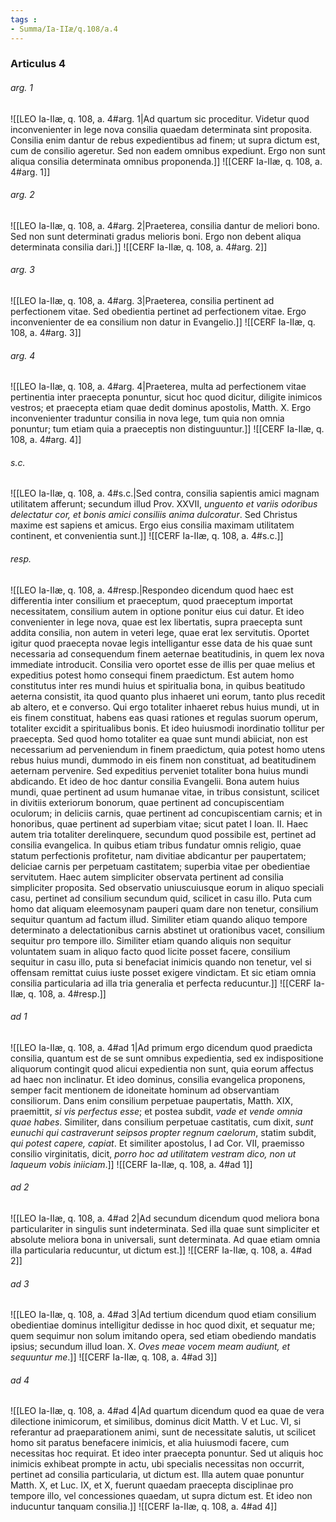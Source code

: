 ```yaml
---
tags : 
- Summa/Ia-IIæ/q.108/a.4
---
```


### Articulus 4

###### arg. 1
![[LEO Ia-IIæ, q. 108, a. 4#arg. 1|Ad quartum sic proceditur. Videtur quod inconvenienter in lege nova consilia quaedam determinata sint proposita. Consilia enim dantur de rebus expedientibus ad finem; ut supra dictum est, cum de consilio ageretur. Sed non eadem omnibus expediunt. Ergo non sunt aliqua consilia determinata omnibus proponenda.]]
![[CERF Ia-IIæ, q. 108, a. 4#arg. 1]]

###### arg. 2
![[LEO Ia-IIæ, q. 108, a. 4#arg. 2|Praeterea, consilia dantur de meliori bono. Sed non sunt determinati gradus melioris boni. Ergo non debent aliqua determinata consilia dari.]]
![[CERF Ia-IIæ, q. 108, a. 4#arg. 2]]

###### arg. 3
![[LEO Ia-IIæ, q. 108, a. 4#arg. 3|Praeterea, consilia pertinent ad perfectionem vitae. Sed obedientia pertinet ad perfectionem vitae. Ergo inconvenienter de ea consilium non datur in Evangelio.]]
![[CERF Ia-IIæ, q. 108, a. 4#arg. 3]]

###### arg. 4
![[LEO Ia-IIæ, q. 108, a. 4#arg. 4|Praeterea, multa ad perfectionem vitae pertinentia inter praecepta ponuntur, sicut hoc quod dicitur, diligite inimicos vestros; et praecepta etiam quae dedit dominus apostolis, Matth. X. Ergo inconvenienter traduntur consilia in nova lege, tum quia non omnia ponuntur; tum etiam quia a praeceptis non distinguuntur.]]
![[CERF Ia-IIæ, q. 108, a. 4#arg. 4]]

###### s.c.
![[LEO Ia-IIæ, q. 108, a. 4#s.c.|Sed contra, consilia sapientis amici magnam utilitatem afferunt; secundum illud Prov. XXVII, *unguento et variis odoribus delectatur cor, et bonis amici consiliis anima dulcoratur*. Sed Christus maxime est sapiens et amicus. Ergo eius consilia maximam utilitatem continent, et convenientia sunt.]]
![[CERF Ia-IIæ, q. 108, a. 4#s.c.]]

###### resp.
![[LEO Ia-IIæ, q. 108, a. 4#resp.|Respondeo dicendum quod haec est differentia inter consilium et praeceptum, quod praeceptum importat necessitatem, consilium autem in optione ponitur eius cui datur. Et ideo convenienter in lege nova, quae est lex libertatis, supra praecepta sunt addita consilia, non autem in veteri lege, quae erat lex servitutis. Oportet igitur quod praecepta novae legis intelligantur esse data de his quae sunt necessaria ad consequendum finem aeternae beatitudinis, in quem lex nova immediate introducit. Consilia vero oportet esse de illis per quae melius et expeditius potest homo consequi finem praedictum. Est autem homo constitutus inter res mundi huius et spiritualia bona, in quibus beatitudo aeterna consistit, ita quod quanto plus inhaeret uni eorum, tanto plus recedit ab altero, et e converso. Qui ergo totaliter inhaeret rebus huius mundi, ut in eis finem constituat, habens eas quasi rationes et regulas suorum operum, totaliter excidit a spiritualibus bonis. Et ideo huiusmodi inordinatio tollitur per praecepta. Sed quod homo totaliter ea quae sunt mundi abiiciat, non est necessarium ad perveniendum in finem praedictum, quia potest homo utens rebus huius mundi, dummodo in eis finem non constituat, ad beatitudinem aeternam pervenire. Sed expeditius perveniet totaliter bona huius mundi abdicando. Et ideo de hoc dantur consilia Evangelii. Bona autem huius mundi, quae pertinent ad usum humanae vitae, in tribus consistunt, scilicet in divitiis exteriorum bonorum, quae pertinent ad concupiscentiam oculorum; in deliciis carnis, quae pertinent ad concupiscentiam carnis; et in honoribus, quae pertinent ad superbiam vitae; sicut patet I Ioan. II. Haec autem tria totaliter derelinquere, secundum quod possibile est, pertinet ad consilia evangelica. In quibus etiam tribus fundatur omnis religio, quae statum perfectionis profitetur, nam divitiae abdicantur per paupertatem; deliciae carnis per perpetuam castitatem; superbia vitae per obedientiae servitutem. Haec autem simpliciter observata pertinent ad consilia simpliciter proposita. Sed observatio uniuscuiusque eorum in aliquo speciali casu, pertinet ad consilium secundum quid, scilicet in casu illo. Puta cum homo dat aliquam eleemosynam pauperi quam dare non tenetur, consilium sequitur quantum ad factum illud. Similiter etiam quando aliquo tempore determinato a delectationibus carnis abstinet ut orationibus vacet, consilium sequitur pro tempore illo. Similiter etiam quando aliquis non sequitur voluntatem suam in aliquo facto quod licite posset facere, consilium sequitur in casu illo, puta si benefaciat inimicis quando non tenetur, vel si offensam remittat cuius iuste posset exigere vindictam. Et sic etiam omnia consilia particularia ad illa tria generalia et perfecta reducuntur.]]
![[CERF Ia-IIæ, q. 108, a. 4#resp.]]

###### ad 1
![[LEO Ia-IIæ, q. 108, a. 4#ad 1|Ad primum ergo dicendum quod praedicta consilia, quantum est de se sunt omnibus expedientia, sed ex indispositione aliquorum contingit quod alicui expedientia non sunt, quia eorum affectus ad haec non inclinatur. Et ideo dominus, consilia evangelica proponens, semper facit mentionem de idoneitate hominum ad observantiam consiliorum. Dans enim consilium perpetuae paupertatis, Matth. XIX, praemittit, *si vis perfectus esse*; et postea subdit, *vade et vende omnia quae habes*. Similiter, dans consilium perpetuae castitatis, cum dixit, *sunt eunuchi qui castraverunt seipsos propter regnum caelorum*, statim subdit, *qui potest capere, capiat*. Et similiter apostolus, I ad Cor. VII, praemisso consilio virginitatis, dicit, *porro hoc ad utilitatem vestram dico, non ut laqueum vobis iniiciam*.]]
![[CERF Ia-IIæ, q. 108, a. 4#ad 1]]

###### ad 2
![[LEO Ia-IIæ, q. 108, a. 4#ad 2|Ad secundum dicendum quod meliora bona particulariter in singulis sunt indeterminata. Sed illa quae sunt simpliciter et absolute meliora bona in universali, sunt determinata. Ad quae etiam omnia illa particularia reducuntur, ut dictum est.]]
![[CERF Ia-IIæ, q. 108, a. 4#ad 2]]

###### ad 3
![[LEO Ia-IIæ, q. 108, a. 4#ad 3|Ad tertium dicendum quod etiam consilium obedientiae dominus intelligitur dedisse in hoc quod dixit, et sequatur me; quem sequimur non solum imitando opera, sed etiam obediendo mandatis ipsius; secundum illud Ioan. X. *Oves meae vocem meam audiunt, et sequuntur me*.]]
![[CERF Ia-IIæ, q. 108, a. 4#ad 3]]

###### ad 4
![[LEO Ia-IIæ, q. 108, a. 4#ad 4|Ad quartum dicendum quod ea quae de vera dilectione inimicorum, et similibus, dominus dicit Matth. V et Luc. VI, si referantur ad praeparationem animi, sunt de necessitate salutis, ut scilicet homo sit paratus benefacere inimicis, et alia huiusmodi facere, cum necessitas hoc requirat. Et ideo inter praecepta ponuntur. Sed ut aliquis hoc inimicis exhibeat prompte in actu, ubi specialis necessitas non occurrit, pertinet ad consilia particularia, ut dictum est. Illa autem quae ponuntur Matth. X, et Luc. IX, et X, fuerunt quaedam praecepta disciplinae pro tempore illo, vel concessiones quaedam, ut supra dictum est. Et ideo non inducuntur tanquam consilia.]]
![[CERF Ia-IIæ, q. 108, a. 4#ad 4]]

